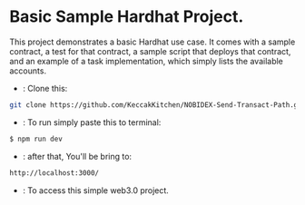 # Basic Sample Hardhat Project.

This project demonstrates a basic Hardhat use case. It comes with a sample contract, a test for that contract, a sample script that deploys that contract, 
and an example of a task implementation, which simply lists the available accounts.

- : Clone this:
```bash
git clone https://github.com/KeccakKitchen/NOBIDEX-Send-Transact-Path.git
```
- : To run simply paste this to terminal:
```bash
$ npm run dev
```
- : after that, You'll be bring to:
```bash
http://localhost:3000/
```
- : To access this simple web3.0 project.

